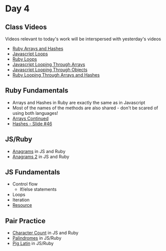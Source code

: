 Day 4
======================
Class Videos
------------
Videos relevant to today's work will be interspersed with yesterday's videos
* [Ruby Arrays and Hashes](https://vimeo.com/321850867)
* [Javascript Loops](https://vimeo.com/321851106)
* [Ruby Loops](https://vimeo.com/321851527)
* [Javascript Looping Through Arrays](https://vimeo.com/321851252)
* [Javascript Looping Through Objects](https://vimeo.com/321851362)
* [Ruby Looping Through Arrays and Hashes](https://vimeo.com/321851460)




Ruby Fundamentals
----------------------
* Arrays and Hashes in Ruby are exactly the same as in Javascript
* Most of the names of the methods are also shared - don't be scared of using both languages!
* [Arrays Continued](https://prezi.com/khg0wb0dqio-/ga/)
* [Hashes - Slide #46](/week-01/intro_to_rails_final.pdf)

JS/Ruby
------------------------
* [Anagrams](https://github.com/CodePlatoon/anagrams) in JS and Ruby
* [Anagrams 2](https://github.com/CodePlatoon/anagrams2) in JS and Ruby

JS Fundamentals
--------------------
* Control flow
	* If/else statements
* Loops
* Iteration
* [Resource](/week-01/Controlflowlecture.pdf)

Pair Practice
-------------
* [Character Count](https://github.com/CodePlatoon/char-count) in JS and Ruby
* [Palindromes](https://github.com/CodePlatoon/palindromes) in JS/Ruby
* [Pig Latin](https://github.com/CodePlatoon/pig-latin) in JS/Ruby
